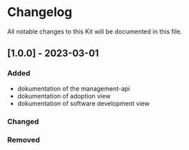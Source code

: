 # Changelog

All notable changes to this Kit will be documented in this file.

## [1.0.0] - 2023-03-01

### Added

- dokumentation of the management-api
- dokumentation of adoption view
- dokumentation of software development view

### Changed

### Removed
